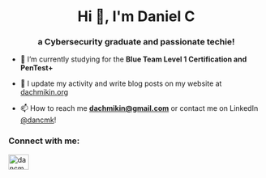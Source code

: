 
<h1 align="center">Hi 👋, I'm Daniel C</h1>
<h3 align="center">a Cybersecurity graduate and passionate techie!</h3>

- 🌱 I’m currently studying for the **Blue Team Level 1 Certification and PenTest+**

- 📝 I update my activity and write blog posts on my website at [dachmikin.org](dachmikin.org)

- 📫 How to reach me **dachmikin@gmail.com** or contact me on LinkedIn [@dancmk](https://www.linkedin.com/in/dancmk/)!

<h3 align="left">Connect with me:</h3>
<p align="left">
<a href="https://linkedin.com/in/dancmk@linkedin" target="blank"><img align="center" src="https://raw.githubusercontent.com/rahuldkjain/github-profile-readme-generator/master/src/images/icons/Social/linked-in-alt.svg" alt="dancmk@linkedin" height="30" width="40" /></a>
</p>


<!---
dachmikin/dachmikin is a ✨ special ✨ repository because its `README.md` (this file) appears on your GitHub profile.
You can click the Preview link to take a look at your changes.
--->
